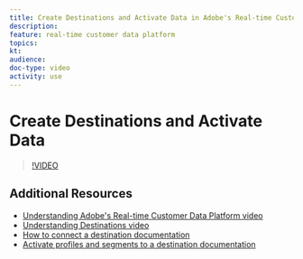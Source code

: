 ```yaml
---
title: Create Destinations and Activate Data in Adobe's Real-time Customer Data Platform (RTCDP)
description: 
feature: real-time customer data platform
topics:
kt: 
audience: 
doc-type: video
activity: use
---
```


# Create Destinations and Activate Data

>[!VIDEO](https://video.tv.adobe.com/v/29710?quality=12)

## Additional Resources

* [Understanding Adobe's Real-time Customer Data Platform video](understanding-the-real-time-customer-data-platform.md)
* [Understanding Destinations video](understanding-destinations.md)
* [How to connect a destination documentation](/content/help/en/experience-platform/rtcdp/destinations/dest-tutorials/connect-destination.html)
* [Activate profiles and segments to a destination documentation](/content/help/en/experience-platform/rtcdp/destinations/dest-tutorials/activate-destinations.html)

